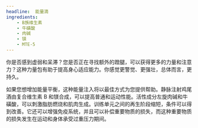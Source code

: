 ```yaml
---
headline:  能量滴
ingredients:
    - B族维生素
    - 牛磺酸
    - 肉碱
    - 镁
    - MTE-5
---
```


你是否感到虚弱和呆滞？您是否正在寻找额外的蹬腿，可以获得更多的力量和注意力？这种力量包有助于提高身心适应能力。你感觉更警觉、更强壮，总体而言，更持久。

如果您想增加能量平衡，这种能量注入将以最佳方式为您提供帮助。静脉注射鸡尾酒由复合维生素 B 和镁合成，可以提高普通和运动性能。活性成分左旋肉碱和牛磺酸，可以刺激脂肪燃烧和肌肉生成。训练单元之间的再生阶段缩短，条件可以得到改善。它还可以增强免疫系统，并且可以补偿重要物质的损失，而这种重要物质的损失发生在运动和身体承受过重压力期间。
